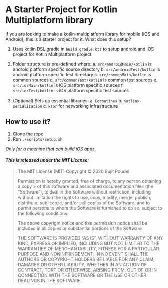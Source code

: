 # A Starter Project for Kotlin Multiplatform library
If you are looking to make a kotlin-multiplatform library for mobile (iOS and Android), this is a starter project for it. What does this setup?

1. Uses kotlin DSL gradle in `build.gradle.kts` to setup android and iOS project for Kotlin Multiplatform project.

2. Folder structure is pre-defined where:
    a. `src/androidMain/kotlin` is android platform specific source directory
    b. `src/androidTest/kotlin` is android platform specific test directory
    c. `src/commonMain/kotlin` is common sources
    d. `src/commonTest/kotlin` is common test sources
    e. `src/iosMain/kotlin` is iOS platform specific sources
    f. `src/iosTest/kotlin` is iOS platform specific test sources

3. (Optional) Sets up essential libraries:
    a. `Coroutines`
    b. `Kotlinx-serialization`
    c. `ktor` for networking infrastructure

## How to use it?
1. Clone the repo
2. Run `./scripts/setup.sh`

*Only for a machine that can build iOS apps.*

#### *This is released under the MIT License:*

> The MIT License (MIT)
> Copyright © 2020 Sujit Poudel
>
> Permission is hereby granted, free of charge, to any person obtaining a copy > of this software and associated documentation files (the “Software”), to deal in the Software without restriction, including without limitation the rights to use, copy, modify, merge, publish, distribute, sublicense, and/or sell copies of the Software, and to permit persons to whom the Software is furnished to do so, subject to the following conditions:
> 
> The above copyright notice and this permission notice shall be included in all copies or substantial portions of the Software.
> 
> THE SOFTWARE IS PROVIDED “AS IS”, WITHOUT WARRANTY OF ANY KIND, EXPRESS OR IMPLIED, INCLUDING BUT NOT LIMITED TO THE WARRANTIES OF MERCHANTABILITY, FITNESS FOR A PARTICULAR PURPOSE AND NONINFRINGEMENT. IN NO EVENT SHALL THE AUTHORS OR COPYRIGHT HOLDERS BE LIABLE FOR ANY CLAIM, DAMAGES OR OTHER LIABILITY, WHETHER IN AN ACTION OF CONTRACT, TORT OR OTHERWISE, ARISING FROM, OUT OF OR IN CONNECTION WITH THE SOFTWARE OR THE USE OR OTHER DEALINGS IN THE SOFTWARE.

